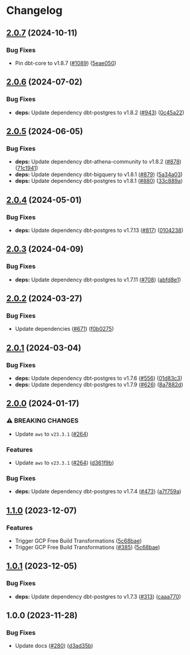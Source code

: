 # Changelog

## [2.0.7](https://github.com/cloudquery/policies/compare/transformation-aws-encryption-v2.0.6...transformation-aws-encryption-v2.0.7) (2024-10-11)


### Bug Fixes

* Pin dbt-core to v1.8.7 ([#1089](https://github.com/cloudquery/policies/issues/1089)) ([5eae050](https://github.com/cloudquery/policies/commit/5eae050bd1284b1cc934b7070662987c28c6d639))

## [2.0.6](https://github.com/cloudquery/policies-premium/compare/transformation-aws-encryption-v2.0.5...transformation-aws-encryption-v2.0.6) (2024-07-02)


### Bug Fixes

* **deps:** Update dependency dbt-postgres to v1.8.2 ([#943](https://github.com/cloudquery/policies-premium/issues/943)) ([0c45a22](https://github.com/cloudquery/policies-premium/commit/0c45a226f6acdbd7ea070333b90bd2545b1af5c0))

## [2.0.5](https://github.com/cloudquery/policies-premium/compare/transformation-aws-encryption-v2.0.4...transformation-aws-encryption-v2.0.5) (2024-06-05)


### Bug Fixes

* **deps:** Update dependency dbt-athena-community to v1.8.2 ([#878](https://github.com/cloudquery/policies-premium/issues/878)) ([71c1941](https://github.com/cloudquery/policies-premium/commit/71c1941478e75175e23f86e5374540da7b25ddb1))
* **deps:** Update dependency dbt-bigquery to v1.8.1 ([#879](https://github.com/cloudquery/policies-premium/issues/879)) ([5a34a03](https://github.com/cloudquery/policies-premium/commit/5a34a03ed88958be63d4899fe8c477744e9524f7))
* **deps:** Update dependency dbt-postgres to v1.8.1 ([#880](https://github.com/cloudquery/policies-premium/issues/880)) ([33c889a](https://github.com/cloudquery/policies-premium/commit/33c889a21fea65f4a13ce4ce3bcfc6e23664de3a))

## [2.0.4](https://github.com/cloudquery/policies-premium/compare/transformation-aws-encryption-v2.0.3...transformation-aws-encryption-v2.0.4) (2024-05-01)


### Bug Fixes

* **deps:** Update dependency dbt-postgres to v1.7.13 ([#817](https://github.com/cloudquery/policies-premium/issues/817)) ([0104238](https://github.com/cloudquery/policies-premium/commit/01042382c48b21a1bcd0f1189a29137dcbd55fb6))

## [2.0.3](https://github.com/cloudquery/policies-premium/compare/transformation-aws-encryption-v2.0.2...transformation-aws-encryption-v2.0.3) (2024-04-09)


### Bug Fixes

* **deps:** Update dependency dbt-postgres to v1.7.11 ([#708](https://github.com/cloudquery/policies-premium/issues/708)) ([abfd8e1](https://github.com/cloudquery/policies-premium/commit/abfd8e1a070537c01d703e8dafa29bad919c05f6))

## [2.0.2](https://github.com/cloudquery/policies-premium/compare/transformation-aws-encryption-v2.0.1...transformation-aws-encryption-v2.0.2) (2024-03-27)


### Bug Fixes

* Update dependencies ([#671](https://github.com/cloudquery/policies-premium/issues/671)) ([f0b0275](https://github.com/cloudquery/policies-premium/commit/f0b027532699214e10e93fcf5d754ed8e9f2fc75))

## [2.0.1](https://github.com/cloudquery/policies-premium/compare/transformation-aws-encryption-v2.0.0...transformation-aws-encryption-v2.0.1) (2024-03-04)


### Bug Fixes

* **deps:** Update dependency dbt-postgres to v1.7.6 ([#556](https://github.com/cloudquery/policies-premium/issues/556)) ([01d83c3](https://github.com/cloudquery/policies-premium/commit/01d83c3589be42468fb3e93ac9aae1b270f60e25))
* **deps:** Update dependency dbt-postgres to v1.7.9 ([#626](https://github.com/cloudquery/policies-premium/issues/626)) ([8a7882d](https://github.com/cloudquery/policies-premium/commit/8a7882d97bf06f9661949e99c7bfb8f5cbf74bad))

## [2.0.0](https://github.com/cloudquery/policies-premium/compare/transformation-aws-encryption-v1.1.0...transformation-aws-encryption-v2.0.0) (2024-01-17)


### ⚠ BREAKING CHANGES

* Update `aws` to `v23.3.1` ([#264](https://github.com/cloudquery/policies-premium/issues/264))

### Features

* Update `aws` to `v23.3.1` ([#264](https://github.com/cloudquery/policies-premium/issues/264)) ([d361f9b](https://github.com/cloudquery/policies-premium/commit/d361f9bad529167e093c0eca56fc9923adc72fca))


### Bug Fixes

* **deps:** Update dependency dbt-postgres to v1.7.4 ([#473](https://github.com/cloudquery/policies-premium/issues/473)) ([a7f759a](https://github.com/cloudquery/policies-premium/commit/a7f759aaf50a0a9e308fd6be378811a0097925c2))

## [1.1.0](https://github.com/cloudquery/policies-premium/compare/transformation-aws-encryption-v1.0.1...transformation-aws-encryption-v1.1.0) (2023-12-07)


### Features

* Trigger GCP Free Build Transformations ([5c68bae](https://github.com/cloudquery/policies-premium/commit/5c68bae0f30e4e57db5774300488d4b6ddd42c3b))
* Trigger GCP Free Build Transformations ([#385](https://github.com/cloudquery/policies-premium/issues/385)) ([5c68bae](https://github.com/cloudquery/policies-premium/commit/5c68bae0f30e4e57db5774300488d4b6ddd42c3b))

## [1.0.1](https://github.com/cloudquery/policies-premium/compare/transformation-aws-encryption-v1.0.0...transformation-aws-encryption-v1.0.1) (2023-12-05)


### Bug Fixes

* **deps:** Update dependency dbt-postgres to v1.7.3 ([#313](https://github.com/cloudquery/policies-premium/issues/313)) ([caaa770](https://github.com/cloudquery/policies-premium/commit/caaa770ed3ea2b4285a2d4af851bb05f1449e9b0))

## 1.0.0 (2023-11-28)


### Bug Fixes

* Update docs ([#280](https://github.com/cloudquery/policies-premium/issues/280)) ([d3ad35b](https://github.com/cloudquery/policies-premium/commit/d3ad35bc6ac54875e124632194e38b04e490bec9))
